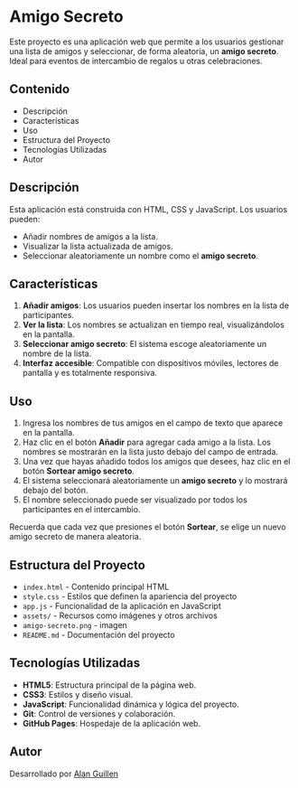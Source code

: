 # Amigo Secreto 

Este proyecto es una aplicación web que permite a los usuarios gestionar una lista de amigos y seleccionar, de forma aleatoria, un **amigo secreto**. Ideal para eventos de intercambio de regalos u otras celebraciones.

## Contenido
- Descripción
- Características
- Uso
- Estructura del Proyecto
- Tecnologías Utilizadas
- Autor

## Descripción
Esta aplicación está construida con HTML, CSS y JavaScript. Los usuarios pueden:
- Añadir nombres de amigos a la lista.
- Visualizar la lista actualizada de amigos.
- Seleccionar aleatoriamente un nombre como el **amigo secreto**.

## Características
1. **Añadir amigos**: Los usuarios pueden insertar los nombres en la lista de participantes.
2. **Ver la lista**: Los nombres se actualizan en tiempo real, visualizándolos en la pantalla.
3. **Seleccionar amigo secreto**: El sistema escoge aleatoriamente un nombre de la lista.
4. **Interfaz accesible**: Compatible con dispositivos móviles, lectores de pantalla y es totalmente responsiva.

## Uso

1. Ingresa los nombres de tus amigos en el campo de texto que aparece en la pantalla.
2. Haz clic en el botón **Añadir** para agregar cada amigo a la lista. Los nombres se mostrarán en la lista justo debajo del campo de entrada.
3. Una vez que hayas añadido todos los amigos que desees, haz clic en el botón **Sortear amigo secreto**.
4. El sistema seleccionará aleatoriamente un **amigo secreto** y lo mostrará debajo del botón.
5. El nombre seleccionado puede ser visualizado por todos los participantes en el intercambio.

Recuerda que cada vez que presiones el botón **Sortear**, se elige un nuevo amigo secreto de manera aleatoria.

## Estructura del Proyecto

- `index.html`        - Contenido principal HTML
- `style.css`         - Estilos que definen la apariencia del proyecto
- `app.js`            - Funcionalidad de la aplicación en JavaScript
- `assets/`           - Recursos como imágenes y otros archivos
- `amigo-secreto.png` - imagen
- `README.md`         - Documentación del proyecto

## Tecnologías Utilizadas

- **HTML5**: Estructura principal de la página web.
- **CSS3**: Estilos y diseño visual.
- **JavaScript**: Funcionalidad dinámica y lógica del proyecto.
- **Git**: Control de versiones y colaboración.
- **GitHub Pages**: Hospedaje de la aplicación web.

## Autor

Desarrollado por [Alan Guillen](https://github.com/MickGuillen)
